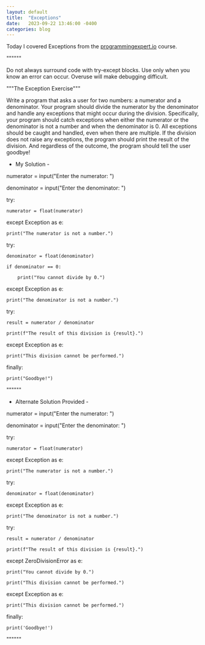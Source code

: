 ```yaml
---
layout: default
title:  "Exceptions"
date:   2023-09-22 13:46:00 -0400
categories: blog
---
```

Today I covered Exceptions from the [programmingexpert.io][course-site] course.

""""""

Do not always surround code with try-except blocks. Use only when you know an error can occur. Overuse will make debugging difficult.

"""The Exception Exercise"""

Write a program that asks a user for two numbers: a numerator and a denominator. Your program should divide the numerator by the denominator and handle any exceptions that might occur during the division. Specifically, your program should catch exceptions when either the numerator or the denominator is not a number and when the denominator is 0. All exceptions should be caught and handled, even when there are multiple. If the division does not raise any exceptions, the program should print the result of the division. And regardless of the outcome, the program should tell the user goodbye!

- My Solution -

numerator = input("Enter the numerator: ")

denominator = input("Enter the denominator: ")

try:

    numerator = float(numerator)

except Exception as e:

    print("The numerator is not a number.")

try:

    denominator = float(denominator)

    if denominator == 0:

        print("You cannot divide by 0.")

except Exception as e:

    print("The denominator is not a number.")


try:

    result = numerator / denominator

    print(f"The result of this division is {result}.")

except Exception as e:

    print("This division cannot be performed.")

finally:

    print("Goodbye!")

""""""

- Alternate Solution Provided -

numerator = input("Enter the numerator: ")

denominator = input("Enter the denominator: ")

try:

    numerator = float(numerator)

except Exception as e:

    print("The numerator is not a number.")

try:

    denominator = float(denominator)

except Exception as e:

    print("The denominator is not a number.")


try:

    result = numerator / denominator

    print(f"The result of this division is {result}.")

except ZeroDivisionError as e:

    print("You cannot divide by 0.")

    print("This division cannot be performed.")

except Exception as e:

    print("This division cannot be performed.")

finally:

    print('Goodbye!')

""""""

[course-site]: https://www.programmingexpert.io/index